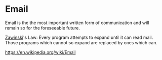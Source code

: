 # Email

Email is the the most important written form of communication and will remain so for the foreseeable future.

[Zawinski](https://en.wikipedia.org/wiki/Jamie_Zawinski)'s Law: Every program attempts to expand until it can read mail. Those programs which cannot so expand are replaced by ones which can.


https://en.wikipedia.org/wiki/Email